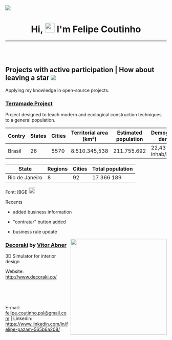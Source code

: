 <img src="https://github.com/felipe-pazam/felipe-pazam/blob/main/mysvg.svg">

<h1 align="center" >Hi, <img src="https://raw.githubusercontent.com/kaueMarques/kaueMarques/master/hi.gif" width="30px"> I'm Felipe Coutinho</h1> 

___
<br>
<br>


## Projects with active participation | How about leaving a star <img src="https://github.com/felipe-pazam/felipe-pazam/blob/main/octicon.svg">

Applying my knowledge in open-source projects.

### <a href="https://github.com/felipe-pazam/Projeto-Terramade">Terramade Project</a>

Project designed to teach modern and ecological construction techniques to a general population. 

Contry | States | Cities | Territorial area (km²) | Estimated population | Demographic density
---|---|---|---|---|---
Brasil | 26 | 5570 | 8.510.345,538 | 211.755.692 |  22,43 inhab/km²

State | Regions | Cities | Total population 
---|---|---|---
Rio de Janeiro | 8 | 92 | 17 366 189 

Font: IBGE <a href="https://www.ibge.gov.br/cidades-e-estados"><img src="https://cdn.icon-icons.com/icons2/602/PNG/512/External_Link_icon-icons.com_55915.png" width="20px" height="20px"></a>
  
Recents

* added business information

* "contratar" button added

* business rule update

<img src="http://www.decoraki.co/img/decoraki-full-logo.png" align="right" width="300">   

### <a href="https://github.com/felipe-pazam/Decoraki">Decoraki</a> by <a href="https://github.com/vitorabner/decoraki">Vitor Abner</a>

3D Simulator for interior design

Website: http://www.decoraki.co/

<br>
<br>
<br>


E-mail: felipe.coutinho.psl@gmail.com | Linkedin: https://www.linkedin.com/in/felipe-pazam-565b6a208/
